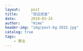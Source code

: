 ```yaml
---
layout:     post
title:      "双边滤波"
date:       2018-03-24
author:     "Hime"
header-img: "img/post-bg-2015.jpg"
catalog: true
tags:
    - 算法
---
```


